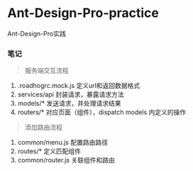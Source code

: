 # Ant-Design-Pro-practice
Ant-Design-Pro实践

### 笔记
> 服务端交互流程
1. .roadhogrc.mock.js  定义url和返回数据格式
2. services/api  封装请求，暴露请求方法
3. models/*     发送请求，并处理请求结果
4. routers/*    对应页面（组件），dispatch models 内定义的操作

> 添加路由流程
1. common/menu.js   配置路由路径
2. routes/*           定义匹配组件
3. common/router.js  关联组件和路由
